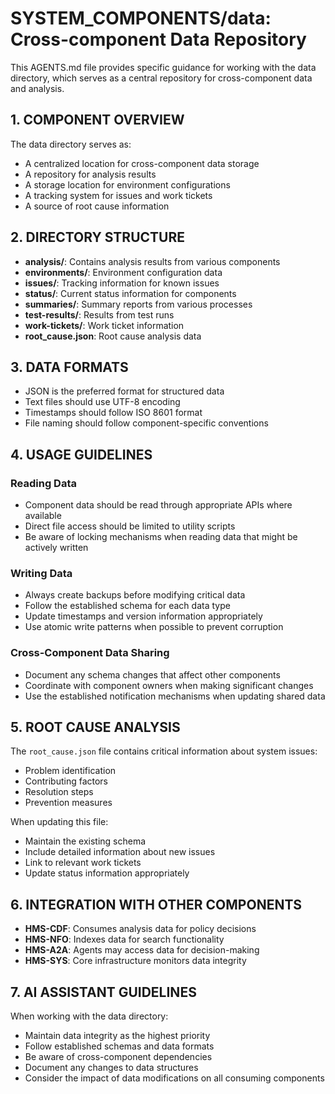 # SYSTEM_COMPONENTS/data: Cross-component Data Repository

This AGENTS.md file provides specific guidance for working with the data directory, which serves as a central repository for cross-component data and analysis.

## 1. COMPONENT OVERVIEW

The data directory serves as:
- A centralized location for cross-component data storage
- A repository for analysis results
- A storage location for environment configurations
- A tracking system for issues and work tickets
- A source of root cause information

## 2. DIRECTORY STRUCTURE

- **analysis/**: Contains analysis results from various components
- **environments/**: Environment configuration data
- **issues/**: Tracking information for known issues
- **status/**: Current status information for components
- **summaries/**: Summary reports from various processes
- **test-results/**: Results from test runs
- **work-tickets/**: Work ticket information
- **root_cause.json**: Root cause analysis data

## 3. DATA FORMATS

- JSON is the preferred format for structured data
- Text files should use UTF-8 encoding
- Timestamps should follow ISO 8601 format
- File naming should follow component-specific conventions

## 4. USAGE GUIDELINES

### Reading Data
- Component data should be read through appropriate APIs where available
- Direct file access should be limited to utility scripts
- Be aware of locking mechanisms when reading data that might be actively written

### Writing Data
- Always create backups before modifying critical data
- Follow the established schema for each data type
- Update timestamps and version information appropriately
- Use atomic write patterns when possible to prevent corruption

### Cross-Component Data Sharing
- Document any schema changes that affect other components
- Coordinate with component owners when making significant changes
- Use the established notification mechanisms when updating shared data

## 5. ROOT CAUSE ANALYSIS

The `root_cause.json` file contains critical information about system issues:
- Problem identification
- Contributing factors
- Resolution steps
- Prevention measures

When updating this file:
- Maintain the existing schema
- Include detailed information about new issues
- Link to relevant work tickets
- Update status information appropriately

## 6. INTEGRATION WITH OTHER COMPONENTS

- **HMS-CDF**: Consumes analysis data for policy decisions
- **HMS-NFO**: Indexes data for search functionality
- **HMS-A2A**: Agents may access data for decision-making
- **HMS-SYS**: Core infrastructure monitors data integrity

## 7. AI ASSISTANT GUIDELINES

When working with the data directory:
- Maintain data integrity as the highest priority
- Follow established schemas and data formats
- Be aware of cross-component dependencies
- Document any changes to data structures
- Consider the impact of data modifications on all consuming components